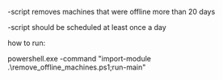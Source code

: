 -script removes machines that were offline more than 20 days

-script should be scheduled at least once a day




how to run:

powershell.exe -command "import-module .\remove_offline_machines.ps1;run-main"

